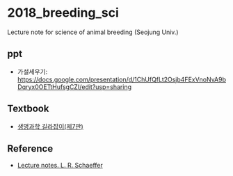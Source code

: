 # 2018_breeding_sci
Lecture note for science of animal breeding (Seojung Univ.)

## ppt
- 가설세우기: https://docs.google.com/presentation/d/1ChUfQfLt2Osjb4FExVnoNvA9bDqryx0OETtHufsgCZI/edit?usp=sharing

## Textbook
- [생명과학 길라잡이(제7판)](http://lifescience.co.kr/?bbseGoods=491)

## Reference
-  [Lecture notes. L. R. Schaeffer](https://ansari.iut.ac.ir/sites/ansari.iut.ac.ir/files//homework_course/animal_breeding_methods.pdf)


